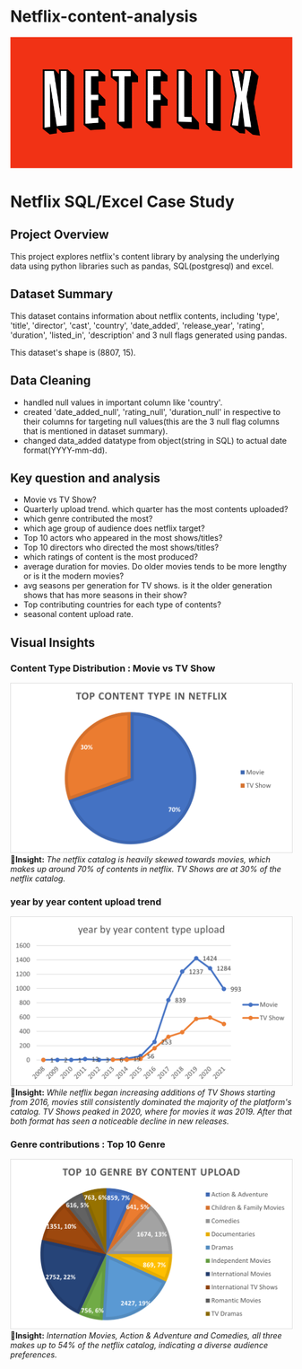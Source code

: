 # Netflix-content-analysis
![](pngs/image-12.png)

# Netflix SQL/Excel Case Study

## Project Overview
This project explores netflix's content library by analysing the underlying data using python libraries such as pandas, SQL(postgresql) and excel.

## Dataset Summary
This dataset contains information about netflix contents, including 'type', 'title', 'director', 'cast', 'country', 'date_added', 'release_year', 'rating', 'duration', 'listed_in', 'description' and 3 null flags generated using pandas.

This dataset's shape is (8807, 15).


## Data Cleaning
- handled null values in important column like 'country'.
- created 'date_added_null', 'rating_null', 'duration_null' in respective to their columns for targeting null values(this are the 3 null flag columns that is mentioned in dataset summary). 
- changed data_added datatype from object(string in SQL) to actual date format(YYYY-mm-dd).


## Key question and analysis
- Movie vs TV Show?
- Quarterly upload trend. which quarter has the most contents uploaded?
- which genre contributed the most?
- which age group of audience does netflix target?
- Top 10 actors who appeared in the most shows/titles?
- Top 10 directors who directed the most shows/titles?
- which ratings of content is the most produced?
- average duration for movies. Do older movies tends to be more lengthy or is it the modern movies?
- avg seasons per generation for TV shows. is it the older generation shows that has more seasons in their show?
- Top contributing countries for each type of contents?
- seasonal content upload rate.


## Visual Insights

### Content Type Distribution : Movie vs TV Show
<img src="pngs/movie vs tv show.png" width = "600"/><br>
**🎯Insight:** _The netflix catalog is heavily skewed towards movies, which makes up around 70% of contents in netflix. TV Shows are at 30% of the netflix catalog._


### year by year content upload trend
<img src="pngs/year by year content type upload.png" width = "600"/><br>
**🎯Insight:** _While netflix began increasing additions of TV Shows starting from 2016, movies still consistently dominated the majority of the platform's catalog. TV Shows peaked in 2020, where for movies it was 2019. After that both format has seen a noticeable decline in new releases._


### Genre contributions : Top 10 Genre
<img src="pngs/top 10 genres.png" width = "600"/><br>
**🎯Insight:** _Internation Movies, Action & Adventure and Comedies, all three makes up to 54% of the netflix catalog, indicating a diverse audience preferences._
